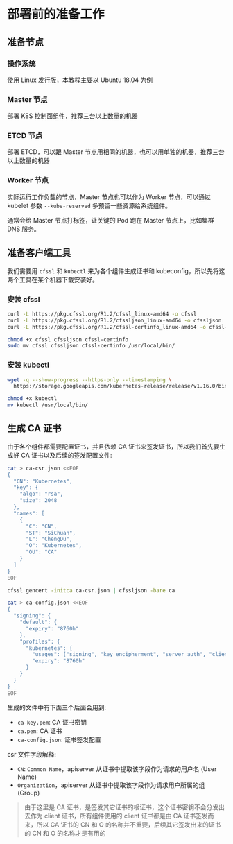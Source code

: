 # 部署前的准备工作

## 准备节点

### 操作系统

使用 Linux 发行版，本教程主要以 Ubuntu 18.04 为例

### Master 节点

部署 K8S 控制面组件，推荐三台以上数量的机器

### ETCD 节点

部署 ETCD，可以跟 Master 节点用相同的机器，也可以用单独的机器，推荐三台以上数量的机器

### Worker 节点

实际运行工作负载的节点，Master 节点也可以作为 Worker 节点，可以通过 kubelet 参数 `--kube-reserved` 多预留一些资源给系统组件。

通常会给 Master 节点打标签，让关键的 Pod 跑在 Master 节点上，比如集群 DNS 服务。

## 准备客户端工具

我们需要用 `cfssl` 和 `kubectl` 来为各个组件生成证书和 kubeconfig，所以先将这两个工具在某个机器下载安装好。

### 安装 cfssl <a id="install-cfssl"></a>

``` bash
curl -L https://pkg.cfssl.org/R1.2/cfssl_linux-amd64 -o cfssl
curl -L https://pkg.cfssl.org/R1.2/cfssljson_linux-amd64 -o cfssljson
curl -L https://pkg.cfssl.org/R1.2/cfssl-certinfo_linux-amd64 -o cfssl-certinfo

chmod +x cfssl cfssljson cfssl-certinfo
sudo mv cfssl cfssljson cfssl-certinfo /usr/local/bin/
```

### 安装 kubectl

``` bash
wget -q --show-progress --https-only --timestamping \
  https://storage.googleapis.com/kubernetes-release/release/v1.16.0/bin/linux/amd64/kubectl

chmod +x kubectl
mv kubectl /usr/local/bin/
```

## 生成 CA 证书 <a id="generate-ca-cert"></a>

由于各个组件都需要配置证书，并且依赖 CA 证书来签发证书，所以我们首先要生成好 CA 证书以及后续的签发配置文件:

``` bash
cat > ca-csr.json <<EOF
{
  "CN": "Kubernetes",
  "key": {
    "algo": "rsa",
    "size": 2048
  },
  "names": [
    {
      "C": "CN",
      "ST": "SiChuan",
      "L": "ChengDu",
      "O": "Kubernetes",
      "OU": "CA"
    }
  ]
}
EOF

cfssl gencert -initca ca-csr.json | cfssljson -bare ca

cat > ca-config.json <<EOF
{
  "signing": {
    "default": {
      "expiry": "8760h"
    },
    "profiles": {
      "kubernetes": {
        "usages": ["signing", "key encipherment", "server auth", "client auth"],
        "expiry": "8760h"
      }
    }
  }
}
EOF
```

生成的文件中有下面三个后面会用到:

* `ca-key.pem`: CA 证书密钥
* `ca.pem`: CA 证书
* `ca-config.json`: 证书签发配置

csr 文件字段解释:

* `CN`: `Common Name`，apiserver 从证书中提取该字段作为请求的用户名 (User Name)
* `Organization`，apiserver 从证书中提取该字段作为请求用户所属的组 (Group)

> 由于这里是 CA 证书，是签发其它证书的根证书，这个证书密钥不会分发出去作为 client 证书，所有组件使用的 client 证书都是由 CA 证书签发而来，所以 CA 证书的 CN 和 O 的名称并不重要，后续其它签发出来的证书的 CN 和 O 的名称才是有用的
